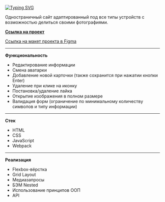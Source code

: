 [![Typing SVG](https://readme-typing-svg.herokuapp.com?font=Lora&size=35&color=000000&width=500&lines=%D0%9F%D1%80%D0%BE%D0%B5%D0%BA%D1%82%3A+%D0%9C%D0%B5%D1%81%D1%82%D0%BE)](https://git.io/typing-svg)

Одностраничный сайт адаптированный под все типы устройств с возможностью делиться своими фотографиями.

**[Ссылка на проект](https://alexzkv.github.io/mesto/)**

[Ссылка на макет проекта в Figma](https://www.figma.com/file/2cn9N9jSkmxD84oJik7xL7/JavaScript.-Sprint-4?node-id=0%3A1)

***

__Функциональность__
- Редактирование информации
- Смена аватарки
- Добавление новой карточки (также сохранится при нажатии кнопки Enter)
- Удаление при клике на иконку
- Постановка/удаление лайка
- Открытие изображения в полном размере
- Валидация форм (ограничение по минимальному количеству символов и типу информации)

***

__Стек__
- HTML
- CSS
- JavaScript
- Webpack

***

__Реализация__
- Flexbox-вёрстка
- Grid Layout
- Медиазапросы
- БЭМ Nested
- Использование принципов ООП
- API
